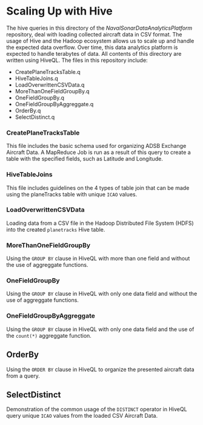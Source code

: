 # Scaling Up with Hive

The hive queries in this directory of the _NavalSonarDataAnalyticsPlatform_ repository, deal with loading collected aircraft data in CSV format. The usage of Hive and the Hadoop ecosystem allows us to scale up and handle the expected data overflow. Over time, this data analytics platform is expected to handle terabytes of data. All contents of this directory are written using HiveQL.
The files in this repository include: 
+ CreatePlaneTracksTable.q
+ HiveTableJoins.q
+ LoadOverwrittenCSVData.q
+ MoreThanOneFieldGroupBy.q
+ OneFieldGroupBy.q
+ OneFieldGroupByAggreggate.q
+ OrderBy.q
+ SelectDistinct.q

### CreatePlaneTracksTable

This file includes the basic schema used for organizing ADSB Exchange Aircraft Data. A MapReduce Job is run as a result of this query to create a table with the specified fields, such as Latitude and Longitude.

### HiveTableJoins

This file includes guidelines on the 4 types of table join that can be made using the planeTracks table with unique `ICAO` values.

### LoadOverwrittenCSVData
Loading data from a CSV file in the Hadoop Distributed File System (HDFS) into the created `planetracks` Hive table.

### MoreThanOneFieldGroupBy
Using the `GROUP BY` clause in HiveQL with more than one field and without the use of aggreggate functions.

### OneFieldGroupBy

Using the `GROUP BY` clause in HiveQL with only one data field and without the use of aggreggate functions.

### OneFieldGroupByAggreggate

Using the `GROUP BY` clause in HiveQL with only one data field and the use of the `count(*)` aggreggate function.

## OrderBy
Using the `ORDER BY` clause in HiveQL to organize the presented aircraft data from a query.

## SelectDistinct
Demonstration of the common usage of the `DISTINCT` operator in HiveQL query unique `ICAO` values from the loaded CSV Aircraft Data.

